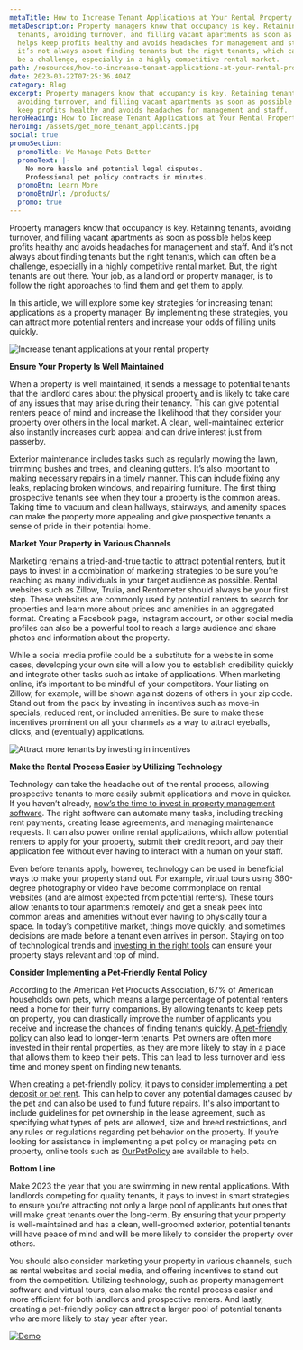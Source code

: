 ```yaml
---
metaTitle: How to Increase Tenant Applications at Your Rental Property
metaDescription: Property managers know that occupancy is key. Retaining
  tenants, avoiding turnover, and filling vacant apartments as soon as possible
  helps keep profits healthy and avoids headaches for management and staff. And
  it’s not always about finding tenants but the right tenants, which can often
  be a challenge, especially in a highly competitive rental market.
path: /resources/how-to-increase-tenant-applications-at-your-rental-property
date: 2023-03-22T07:25:36.404Z
category: Blog
excerpt: Property managers know that occupancy is key. Retaining tenants,
  avoiding turnover, and filling vacant apartments as soon as possible helps
  keep profits healthy and avoids headaches for management and staff.
heroHeading: How to Increase Tenant Applications at Your Rental Property
heroImg: /assets/get_more_tenant_applicants.jpg
social: true
promoSection:
  promoTitle: We Manage Pets Better
  promoText: |-
    No more hassle and potential legal disputes. 
    Professional pet policy contracts in minutes.
  promoBtn: Learn More
  promoBtnUrl: /products/
  promo: true
---
```

Property managers know that occupancy is key. Retaining tenants, avoiding turnover, and filling vacant apartments as soon as possible helps keep profits healthy and avoids headaches for management and staff. And it’s not always about finding tenants but the right tenants, which can often be a challenge, especially in a highly competitive rental market. But, the right tenants are out there. Your job, as a landlord or property manager, is to follow the right approaches to find them and get them to apply.

In this article, we will explore some key strategies for increasing tenant applications as a property manager. By implementing these strategies, you can attract more potential renters and increase your odds of filling units quickly.

![Increase tenant applications at your rental property](/assets/strategies_to_increase_rental_property_income.png)

**Ensure Your Property Is Well Maintained**

When a property is well maintained, it sends a message to potential tenants that the landlord cares about the physical property and is likely to take care of any issues that may arise during their tenancy. This can give potential renters peace of mind and increase the likelihood that they consider your property over others in the local market. A clean, well-maintained exterior also instantly increases curb appeal and can drive interest just from passerby.

Exterior maintenance includes tasks such as regularly mowing the lawn, trimming bushes and trees, and cleaning gutters. It’s also important to making necessary repairs in a timely manner. This can include fixing any leaks, replacing broken windows, and repairing furniture. The first thing prospective tenants see when they tour a property is the common areas. Taking time to vacuum and clean hallways, stairways, and amenity spaces can make the property more appealing and give prospective tenants a sense of pride in their potential home.

**Market Your Property in Various Channels**

Marketing remains a tried-and-true tactic to attract potential renters, but it pays to invest in a combination of marketing strategies to be sure you’re reaching as many individuals in your target audience as possible. Rental websites such as Zillow, Trulia, and Rentometer should always be your first step. These websites are commonly used by potential renters to search for properties and learn more about prices and amenities in an aggregated format. Creating a Facebook page, Instagram account, or other social media profiles can also be a powerful tool to reach a large audience and share photos and information about the property.

While a social media profile could be a substitute for a website in some cases, developing your own site will allow you to establish credibility quickly and integrate other tasks such as intake of applications. When marketing online, it’s important to be mindful of your competitors. Your listing on Zillow, for example, will be shown against dozens of others in your zip code. Stand out from the pack by investing in incentives such as move-in specials, reduced rent, or included amenities. Be sure to make these incentives prominent on all your channels as a way to attract eyeballs, clicks, and (eventually) applications.

![Attract more tenants by investing in incentives](/assets/ways_to_attract_tenants_to_your_rental_property.png)

**Make the Rental Process Easier by Utilizing Technology**

Technology can take the headache out of the rental process, allowing prospective tenants to more easily submit applications and move in quicker. If you haven’t already, [now’s the time to invest in property management software](https://landlordtech.com/resources/top-property-management-trends-of-2023). The right software can automate many tasks, including tracking rent payments, creating lease agreements, and managing maintenance requests. It can also power online rental applications, which allow potential renters to apply for your property, submit their credit report, and pay their application fee without ever having to interact with a human on your staff.

Even before tenants apply, however, technology can be used in beneficial ways to make your property stand out. For example, virtual tours using 360-degree photography or video have become commonplace on rental websites (and are almost expected from potential renters). These tours allow tenants to tour apartments remotely and get a sneak peek into common areas and amenities without ever having to physically tour a space. In today’s competitive market, things move quickly, and sometimes decisions are made before a tenant even arrives in person. Staying on top of technological trends and [investing in the right tools](https://landlordtech.com/resources/pet-management-platforms-are-worth-the-investment-here-is-why) can ensure your property stays relevant and top of mind.

**Consider Implementing a Pet-Friendly Rental Policy**

According to the American Pet Products Association, 67% of American households own pets, which means a large percentage of potential renters need a home for their furry companions. By allowing tenants to keep pets on property, you can drastically improve the number of applicants you receive and increase the chances of finding tenants quickly. [A pet-friendly policy](https://landlordtech.com/resources/landlord-Q&A-should-you-move-to-a-pet-friendly-policy) can also lead to longer-term tenants. Pet owners are often more invested in their rental properties, as they are more likely to stay in a place that allows them to keep their pets. This can lead to less turnover and less time and money spent on finding new tenants. 

When creating a pet-friendly policy, it pays to [consider implementing a pet deposit or pet rent](https://landlordtech.com/resources/why-pet-fees-are-an-essential-landlord-strategy). This can help to cover any potential damages caused by the pet and can also be used to fund future repairs. It's also important to include guidelines for pet ownership in the lease agreement, such as specifying what types of pets are allowed, size and breed restrictions, and any rules or regulations regarding pet behavior on the property. If you’re looking for assistance in implementing a pet policy or managing pets on property, online tools such as [OurPetPolicy](https://landlordtech.com/products) are available to help.

**Bottom Line**

Make 2023 the year that you are swimming in new rental applications. With landlords competing for quality tenants, it pays to invest in smart strategies to ensure you’re attracting not only a large pool of applicants but ones that will make great tenants over the long-term. By ensuring that your property is well-maintained and has a clean, well-groomed exterior, potential tenants will have peace of mind and will be more likely to consider the property over others. 

You should also consider marketing your property in various channels, such as rental websites and social media, and offering incentives to stand out from the competition. Utilizing technology, such as property management software and virtual tours, can also make the rental process easier and more efficient for both landlords and prospective renters. And lastly, creating a pet-friendly policy can attract a larger pool of potential tenants who are more likely to stay year after year.

[![Demo](/assets/attract_long_term_tenants_with_ourpetpolicy.png "Demo")](https://landlordtech.com/request-demo/)